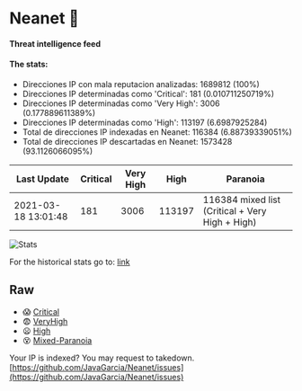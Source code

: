 # Neanet :hocho:
#### Threat intelligence feed
#### The stats:

- Direcciones IP con mala reputacion analizadas: 1689812 (100%)
- Direcciones IP determinadas como 'Critical':  181 (0.010711250719%)
- Direcciones IP determinadas como 'Very High':  3006 (0.177889611389%)
- Direcciones IP determinadas como 'High':  113197 (6.6987925284)
- Total de direcciones IP indexadas en Neanet:  116384 (6.88739339051%)
- Total de direcciones IP descartadas en Neanet:  1573428 (93.1126066095%)

| Last Update | Critical | Very High | High | Paranoia |
| --- | --- | --- | --- | --- |
| 2021-03-18 13:01:48 | 181 | 3006 | 113197 | 116384 mixed list (Critical + Very High + High)|

![Stats](https://docs.google.com/spreadsheets/d/e/2PACX-1vSnaNMIXVabIpDJjufMlzH7poXnshF3mgd8Is1g9ytUEzVsP5my4Trn8f-xkoLLQ38xpL3HtmUexLo6/pubchart?oid=501124687&format=image)

For the historical stats go to: [link](/stats.csv)
## Raw
- :scream: [Critical](https://raw.githubusercontent.com/JavaGarcia/Neanet/master/blacklists/neanet_critical.txt)
- :fearful: [VeryHigh](https://raw.githubusercontent.com/JavaGarcia/Neanet/master/blacklists/neanet_veryHigh.txtt)
- :frowning: [High](https://raw.githubusercontent.com/JavaGarcia/Neanet/master/blacklists/neanet_high.txt)
- :dizzy_face: [Mixed-Paranoia](https://raw.githubusercontent.com/JavaGarcia/Neanet/master/blacklists/neanet_all.txt)


Your IP is indexed? You may request to takedown. [https://github.com/JavaGarcia/Neanet/issues](https://github.com/JavaGarcia/Neanet/issues)

























































































































































































































































































































































































































































































































































































































































































































































































































































































































































































































































































































































































































































































































































































































































































































































































































































































































































































































































































































































































































































































































































































































































































































































































































































































































































































































































































































































































































































































































































































































































































































































































































































































































































































































































































































































































































































































































































































































































































































































































































































































































































































































































































































































































































































































































































































































































































































































































































































































































































































































































































































































